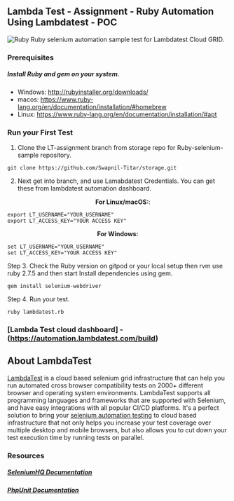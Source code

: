 ## Lambda Test - Assignment - Ruby Automation Using Lambdatest - POC
![Ruby](https://opengraph.githubassets.com/b2069e25b998f2707eb68cd09ba999c6d501b9b35e90303e573b2aea6dc0bc3f/LambdaTest/ruby-selenium-sample)
Ruby selenium automation sample test for Lambdatest Cloud GRID.

### Prerequisites
##### Install Ruby and gem on your system.
 - Windows: http://rubyinstaller.org/downloads/
 - macos: https://www.ruby-lang.org/en/documentation/installation/#homebrew
 - Linux: https://www.ruby-lang.org/en/documentation/installation/#apt


### Run your First Test
1. Clone the  LT-assignment branch from storage repo for Ruby-selenium-sample repository. 
```
git clone https://github.com/Swapnil-Titar/storage.git
```
2. Next get into branch, and use Lamabdatest Credentials. You can get these from lambdatest automation dashboard.
   <p align="center">
   <b>For Linux/macOS:</b>:
 
```
export LT_USERNAME="YOUR_USERNAME"
export LT_ACCESS_KEY="YOUR ACCESS KEY"
```
<p align="center">
   <b>For Windows:</b>

```
set LT_USERNAME="YOUR_USERNAME"
set LT_ACCESS_KEY="YOUR ACCESS KEY"
```
Step 3. Check the Ruby version on gitpod or your local setup then rvm use ruby 2.7.5 and then start Install dependencies using gem.
```
gem install selenium-webdriver 
```
Step 4. Run your test.
```
ruby lambdatest.rb
```

### [Lambda Test cloud dashboard]  - (https://automation.lambdatest.com/build)

## About LambdaTest

[LambdaTest](https://www.lambdatest.com/) is a cloud based selenium grid infrastructure that can help you run automated cross browser compatibility tests on 2000+ different browser and operating system environments. LambdaTest supports all programming languages and frameworks that are supported with Selenium, and have easy integrations with all popular CI/CD platforms. It's a perfect solution to bring your [selenium automation testing](https://www.lambdatest.com/selenium-automation) to cloud based infrastructure that not only helps you increase your test coverage over multiple desktop and mobile browsers, but also allows you to cut down your test execution time by running tests on parallel.
### Resources

##### [SeleniumHQ Documentation](http://www.seleniumhq.org/docs/)
##### [PhpUnit Documentation](https://phpunit.de/documentation.html)
